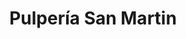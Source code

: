 ---
title: "Pulpería San Martin"
url: /tegucigalpa/pulperia-san-martin-avenida-san-martin-de-porres/
shop: comodidad
---
